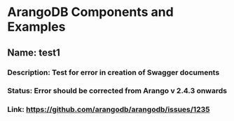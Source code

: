 # ArangoDB Components and Examples

## Name: test1
###  Description: Test for error in creation of Swagger documents
###  Status: Error should be corrected from Arango v 2.4.3 onwards
###  Link: https://github.com/arangodb/arangodb/issues/1235

